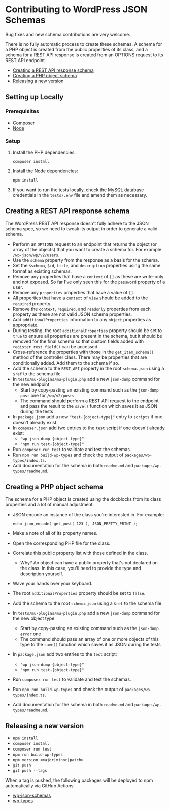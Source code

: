# Contributing to WordPress JSON Schemas

Bug fixes and new schema contributions are very welcome.

There is no fully automatic process to create these schemas. A schema for a PHP object is created from the public properties of its class, and a schema for a REST API response is created from an OPTIONS request to its REST API endpoint.

* [Creating a REST API response schema](#creating-a-rest-api-response-schema)
* [Creating a PHP object schema](#creating-a-php-object-schema)
* [Releasing a new version](#releasing-a-new-version)

## Setting up Locally

### Prerequisites

* [Composer](https://getcomposer.org/)
* [Node](https://nodejs.org/)

### Setup

1. Install the PHP dependencies:

       composer install

2. Install the Node dependencies:

       npm install

3. If you want to run the tests locally, check the MySQL database credentials in the `tests/.env` file and amend them as necessary.

## Creating a REST API response schema

The WordPress REST API response doesn't fully adhere to the JSON schema spec, so we need to tweak its output in order to generate a valid schema.

* Perform an `OPTIONS` request to an endpoint that returns the object (or array of the objects) that you want to create a schema for. For example `/wp-json/wp/v2/users`.
* Use the `schema` property from the response as a basis for the schema.
* Set the `$schema`, `$id`, `title`, and `description` properties using the same format as existing schemas.
* Remove any properties that have a `context` of `[]` as these are write-only and not exposed. So far I've only seen this for the `password` property of a user.
* Remove any `properties` properties that have a value of `[]`.
* All properties that have a `context` of `view` should be added to the `required` property.
* Remove the `context`, `required`, and `readonly` properties from each property as these are not valid JSON schema properties.
* Add `additionalProperties` information to any `object` properties as appropriate.
* During testing, the root `additionalProperties` property should be set to `true` to ensure all properties are present in the schema, but it should be removed for the final schema so that custom fields added with `register_rest_field()` can be accessed.
* Cross-reference the properties with those in the `get_item_schema()` method of the controller class. There may be properties that are conditionally added. Add them to the schema if so.
* Add the schema to the `REST_API` property in the root `schema.json` using a `$ref` to the schema file.
* In `tests/mu-plugins/mu-plugin.php` add a new `json-dump` command for the new endpoint
  - Start by copy-pasting an existing command such as the `json-dump post` one for `/wp/v2/posts`
  - The command should perform a REST API request to the endpoint and pass the result to the `save()` function which saves it as JSON during the tests
* In `package.json` add a new `"test-{object-type}"` entry to `scripts` if one doesn't already exist.
* In `composer.json` add two entries to the `test` script if one doesn't already exist:
  - `"wp json-dump {object-type}"`
  - `"npm run test-{object-type}"`
* Run `composer run test` to validate and test the schemas.
* Run `npm run build-wp-types` and check the output of `packages/wp-types/index.ts`.
* Add documentation for the schema in both `readme.md` and `packages/wp-types/readme.md`.

## Creating a PHP object schema

The schema for a PHP object is created using the docblocks from its class properties and a lot of manual adjustment.

* JSON encode an instance of the class you're interested in. For example:

      echo json_encode( get_post( 123 ), JSON_PRETTY_PRINT );

* Make a note of all of its property names.
* Open the corresponding PHP file for the class.
* Correlate this public property list with those defined in the class.
  - Why? An object can have a public property that's not declared on the class. In this case, you'll need to provide the type and description yourself.
* Wave your hands over your keyboard.
* The root `additionalProperties` property should be set to `false`.
* Add the schema to the root `schema.json` using a `$ref` to the schema file.
* In `tests/mu-plugins/mu-plugin.php` add a new `json-dump` command for the new object type
  - Start by copy-pasting an existing command such as the `json-dump error` one
  - The command should pass an array of one or more objects of this type to the `save()` function which saves it as JSON during the tests
* In `package.json` add two entries to the `test` script:
  - `"wp json-dump {object-type}"`
  - `"npm run test-{object-type}"`
* Run `composer run test` to validate and test the schemas.
* Run `npm run build-wp-types` and check the output of `packages/wp-types/index.ts`.
* Add documentation for the schema in both `readme.md` and `packages/wp-types/readme.md`.

## Releasing a new version

* `npm install`
* `composer install`
* `composer run test`
* `npm run build-wp-types`
* `npm version <major|minor|patch>`
* `git push`
* `git push --tags`

When a tag is pushed, the following packages will be deployed to npm automatically via GitHub Actions:

* [wp-json-schemas](https://www.npmjs.com/package/wp-json-schemas)
* [wp-types](https://www.npmjs.com/package/wp-types)
